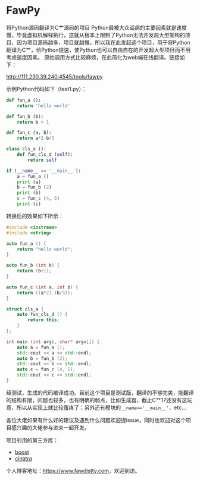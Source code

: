 # FawPy

将Python源码翻译为C艹源码的项目
Python最被大众诟病的主要因素就是速度慢，毕竟虚拟机解释执行，这就从根本上限制了Python无法开发超大型架构的项目，因为项目源码越多，项目就越慢。所以我在此发起这个项目，用于将Python翻译为C艹，给Python提速，使Python也可以自由自在的开发超大型项目而不用考虑速度因素。
原始调用方式比较麻烦，在此简化为web端在线翻译。链接如下：

<a href="http://111.230.39.240:4545/tools/fawpy" target="_blank">http://111.230.39.240:4545/tools/fawpy</a>

示例Python代码如下（test1.py）：

```python
def fun_a ():
    return 'hello world'

def fun_b (b):
    return b + 1

def fun_c (a, b):
    return a*2-b/3

class cls_a ():
    def fun_cls_d (self):
        return self

if (__name__ == '__main__'):
    a = fun_a ()
    print (a)
    b = fun_b (2)
    print (b)
    c = fun_c (4, 5)
    print (c)
```

转换后的效果如下所示：

```cpp
#include <iostream>
#include <string>

auto fun_a () {
    return "hello world";
}

auto fun_b (int b) {
    return (b+1);
}

auto fun_c (int a, int b) {
    return ((a*2)-(b/3));
}

struct cls_a {
    auto fun_cls_d () {
        return this;
    }
};

int main (int argc, char* argv[]) {
    auto a = fun_a ();
    std::cout << a << std::endl;
    auto b = fun_b (2);
    std::cout << b << std::endl;
    auto c = fun_c (4, 5);
    std::cout << c << std::endl;
}
```

经测试，生成的代码编译成功。目前这个项目是测试版，翻译的不够完美，能翻译的结构有限，问题也较多，也有明确的弱点，比如生成器，截止C艹17还没有这玩意，所以从实现上就比较蛋疼了；另外还有模块的`__name=='__main__'`，etc...

各位大佬如果有什么好的建议及遇到什么问题欢迎提issue，同时也欢迎对这个项目感兴趣的大佬参与进来一起开发。

项目引用的第三方库：
* <a href="https://github.com/boostorg/boost" target="_blank">boost</a>
* <a href="https://github.com/qicosmos/cinatra" target="_blank">cinatra</a>

个人博客地址：<a href="https://www.fawdlstty.com" target="_blank">https://www.fawdlstty.com</a>，欢迎到访。
